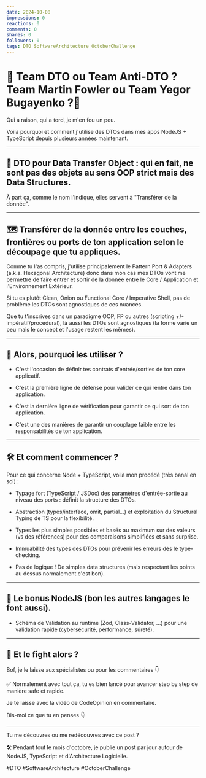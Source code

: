 ```yaml
---
date: 2024-10-08
impressions: 0
reactions: 0
comments: 0
shares: 0
followers: 0
tags: DTO SoftwareArchitecture OctoberChallenge
---
```


# 🥊 Team DTO ou Team Anti-DTO ? Team Martin Fowler ou Team Yegor Bugayenko ?🥊

Qui a raison, qui a tord, je m'en fou un peu.

Voilà pourquoi et comment j'utilise des DTOs dans mes apps NodeJS + TypeScript depuis plusieurs années maintenant.

---

## 🔎 DTO pour Data Transfer Object : qui en fait, ne sont pas des objets au sens OOP strict mais des Data Structures.

À part ça, comme le nom l'indique, elles servent à "Transférer de la donnée".

---

## 🗺️ Transférer de la donnée entre les couches, frontières ou ports de ton application selon le découpage que tu appliques.

Comme tu l'as compris, j'utilise principalement le Pattern Port & Adapters (a.k.a. Hexagonal Architecture) donc dans mon cas mes DTOs vont me permettre de faire entrer et sortir de la donnée entre le Core / Application et l'Environnement Extérieur.

Si tu es plutôt Clean, Onion ou Functional Core / Imperative Shell, pas de problème les DTOs sont agnostiques de ces nuances.

Que tu t'inscrives dans un paradigme OOP, FP ou autres (scripting +/- impératif/procédural), là aussi les DTOs sont agnostiques (la forme varie un peu mais le concept et l'usage restent les mêmes).

---

## 🎯 Alors, pourquoi les utiliser ?

- C'est l'occasion de définir tes contrats d'entrée/sorties de ton core applicatif.

- C'est la première ligne de défense pour valider ce qui rentre dans ton application.

- C'est la dernière ligne de vérification pour garantir ce qui sort de ton application.

- C'est une des manières de garantir un couplage faible entre les responsabilités de ton application.

---

## 🛠️ Et comment commencer ?

Pour ce qui concerne Node + TypeScript, voilà mon procédé (très banal en soi) :

- Typage fort (TypeScript / JSDoc) des paramètres d'entrée-sortie au niveau des ports : définit la structure des DTOs.

- Abstraction (types/interface, omit, partial...) et exploitation du Structural Typing de TS pour la flexibilité.

- Types les plus simples possibles et basés au maximum sur des valeurs (vs des références) pour des comparaisons simplifiées et sans surprise.

- Immuabilité des types des DTOs pour prévenir les erreurs dès le type-checking.

- Pas de logique ! De simples data structures (mais respectant les points au dessus normalement c'est bon).

---

## 🎁 Le bonus NodeJS (bon les autres langages le font aussi).

- Schéma de Validation au runtime (Zod, Class-Validator, ...) pour une validation rapide (cybersécurité, performance, sûreté).

---

## 🥊 Et le fight alors ?

Bof, je le laisse aux spécialistes ou pour les commentaires 👇

✅ Normalement avec tout ça, tu es bien lancé pour avancer step by step de manière safe et rapide.

Je te laisse avec la vidéo de CodeOpinion en commentaire.

Dis-moi ce que tu en penses 👇

---

Tu me découvres ou me redécouvres avec ce post ?

🛠️ Pendant tout le mois d'octobre, je publie un post par jour autour de NodeJS, TypeScript et d'Architecture Logicielle.

#DTO #SoftwareArchitecture #OctoberChallenge
